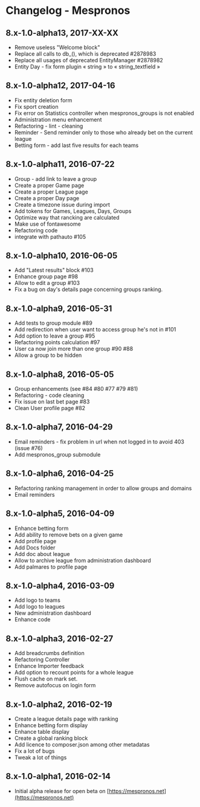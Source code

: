 # Changelog - Mespronos 
## 8.x-1.0-alpha13, 2017-XX-XX
  - Remove useless "Welcome block"
  - Replace all calls to db_(), which is deprecated #2878983
  - Replace all usages of deprecated EntityManager #2878982
  - Entity Day - fix form plugin « string » to « string_textfield »

## 8.x-1.0-alpha12, 2017-04-16
  - Fix entity deletion form
  - Fix sport creation
  - Fix error on Statistics controller when mespronos_groups is not enabled
  - Administration menu enhancement
  - Refactoring - lint - cleaning
  - Reminder - Send reminder only to those who already bet on the current league
  - Betting form - add last five results for each teams

## 8.x-1.0-alpha11, 2016-07-22
  - Group - add link to leave a group
  - Create a proper Game page
  - Create a proper League page
  - Create a proper Day page
  - Create a timezone issue during import
  - Add tokens for Games, Leagues, Days, Groups
  - Optimize way that rancking are calculated
  - Make use of fontawesome
  - Refactoring code
  - integrate with pathauto #105

## 8.x-1.0-alpha10, 2016-06-05
  - Add "Latest results" block #103
  - Enhance group page #98
  - Allow to edit a group #103
  - Fix a bug on day's details page concerning groups ranking.
  
## 8.x-1.0-alpha9, 2016-05-31
  - Add tests to group module #89
  - Add redirection when user want to access group he's not in #101
  - Add option to leave a group #95
  - Refactoring points calculation #97
  - User ca now join more than one group #90 #88
  - Allow a group to be hidden  

## 8.x-1.0-alpha8, 2016-05-05
  - Group enhancements  (see #84 #80 #77 #79 #81)
  - Refactoring - code cleaning
  - Fix issue on last bet page #83
  - Clean User profile page #82
  
## 8.x-1.0-alpha7, 2016-04-29
  - Email reminders - fix problem in url when not logged in to avoid 403 (issue #76)
  - Add mespronos_group submodule
  
## 8.x-1.0-alpha6, 2016-04-25
  - Refactoring ranking management in order to allow groups and domains
  - Email reminders

## 8.x-1.0-alpha5, 2016-04-09
  - Enhance betting form
  - Add ability to remove bets on a given game
  - Add profile page
  - Add Docs folder
  - Add doc about league
  - Allow to archive league from administration dashboard
  - Add palmares to profile page

## 8.x-1.0-alpha4, 2016-03-09
  - Add logo to teams
  - Add logo to leagues
  - New administration dashboard
  - Enhance code
  
## 8.x-1.0-alpha3, 2016-02-27
  - Add breadcrumbs definition
  - Refactoring Controller
  - Enhance Importer feedback
  - Add option to recount points for a whole league
  - Flush cache on mark set.
  - Remove autofocus on login form
  
## 8.x-1.0-alpha2, 2016-02-19
  - Create a league details page with ranking
  - Enhance betting form display 
  - Enhance table display
  - Create a global ranking block 
  - Add licence to composer.json among other metadatas
  - Fix a lot of bugs
  - Tweak a lot of things
  
## 8.x-1.0-alpha1, 2016-02-14
  - Initial alpha release for open beta on [https://mespronos.net](https://mespronos.net)